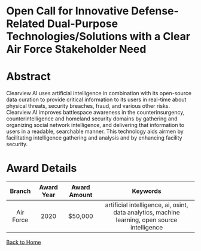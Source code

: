 
Open Call for Innovative Defense-Related Dual-Purpose Technologies/Solutions with a Clear Air Force Stakeholder Need
====================================================================================================================

# Abstract


Clearview AI uses artificial intelligence in combination with its open-source data curation to provide critical information to its users in real-time about physical threats, security breaches, fraud, and various other risks. Clearview AI improves battlespace awareness in the counterinsurgency, counterintelligence and homeland security domains by gathering and organizing social network intelligence, and delivering that information to users in a readable, searchable manner. This technology aids airmen by facilitating intelligence gathering and analysis and by enhancing facility security.  

# Award Details

|Branch|Award Year|Award Amount|Keywords|
| :---: | :---: | :---: | :---: |
|Air Force|2020|$50,000|artificial intelligence, ai, osint, data analytics, machine learning, open source intelligence|
  
  


[Back to Home](https://github.com/chrischow/dod_sbir_awards/Reports/DJ/#1689)